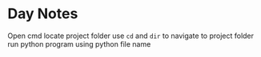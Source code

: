 # Day Notes
Open cmd
locate project folder
use `cd` and `dir` to navigate to project folder
run python program using python file name
 
